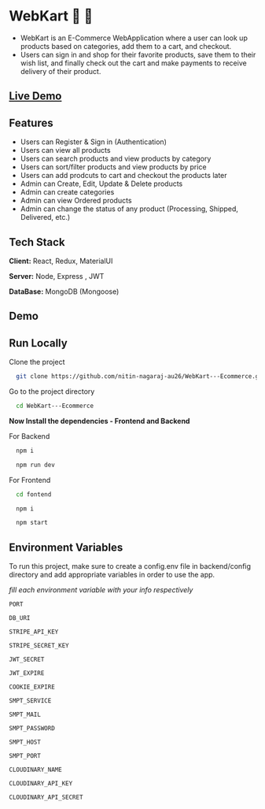 
# WebKart  🚀  🎁

- WebKart is an E-Commerce WebApplication  where a user can look up products based on categories, add them to a cart, and checkout. 
- Users can sign in and shop for their favorite products, save them to their wish list, and finally check out the cart and make payments to receive delivery of their product.

## [Live Demo](https://webkart-ecomm.netlify.app/)

## Features

- Users can Register & Sign in (Authentication)
- Users can view all products
- Users can search products and view products by category
- Users can sort/filter products and view products by price
- Users can add prodcuts to cart and checkout the products later
- Admin can Create, Edit, Update & Delete products
- Admin can create categories
- Admin can view Ordered products
- Admin can change the status of any product (Processing, Shipped, Delivered, etc.)


## Tech Stack

**Client:** React, Redux, MaterialUI

**Server:** Node, Express , JWT

**DataBase:** MongoDB (Mongoose)

## Demo


## Run Locally

Clone the project

```bash
  git clone https://github.com/nitin-nagaraj-au26/WebKart---Ecommerce.git
```

Go to the project directory

```bash
  cd WebKart---Ecommerce
```

**Now Install the dependencies - Frontend and Backend**

For Backend

```bash
  npm i
```

```bash
  npm run dev
```

For Frontend 

```bash
  cd fontend
```

```bash
  npm i
```

```bash
  npm start
```
## Environment Variables

To run this project, make sure to create a config.env file in backend/config directory and add appropriate variables in order to use the app.

_fill each environment variable with your info respectively_


`PORT`

`DB_URI`

`STRIPE_API_KEY`

`STRIPE_SECRET_KEY`

`JWT_SECRET`

`JWT_EXPIRE`

`COOKIE_EXPIRE`

`SMPT_SERVICE`

`SMPT_MAIL`

`SMPT_PASSWORD`

`SMPT_HOST`

`SMPT_PORT`

`CLOUDINARY_NAME`

`CLOUDINARY_API_KEY`

`CLOUDINARY_API_SECRET`



